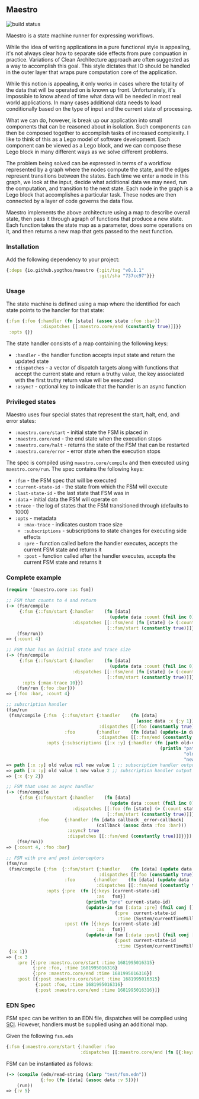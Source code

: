 ## Maestro

![build status](https://github.com/yogthos/maestro/actions/workflows/main.yml/badge.svg)

Maestro is a state machine runner for expressing workflows.

While the idea of writing applications in a pure functional style is appealing, it's not always clear how to separate side effects from pure compuation in practice. Variations of Clean Architecture approach are often suggested as a way to accomplish this goal. This style dictates that IO should be handled in the outer layer that wraps pure computation core of the application.

While this notion is appealing, it only works in cases where the totality of the data that will be operated on is known up front. Unfortunately, it's impossible to know ahead of time what data will be needed in most real world applications. In many cases additional data needs to load conditionally based on the type of input and the current state of processing.

What we can do, however, is break up our application into small components that can be reasoned about in isolation. Such components can then be composed together to accomplish tasks of increased complexity. I like to think of this as a Lego model of software development. Each component can be viewed as a Lego block, and we can compose these Lego block in many different ways as we solve different problems.

The problem being solved can be expressed in terms of a workflow represented by a graph where the nodes compute the state, and the edges represent transitions between the states. Each time we enter a node in this graph, we look at the input, decide what additional data we may need, run the computation, and transition to the next state. Each node in the graph is a Lego block that accomplishes a particular task. These nodes are then connected by a layer of code governs the data flow.

Maestro implements the above architecture using a map to describe overall state, then pass it through agraph of functions that produce a new state. Each function takes the state map as a parameter, does some operations on it, and then returns a new map that gets passed to the next function.

### Installation

Add the following dependency to your project:

```clojure
{:deps {io.github.yogthos/maestro {:git/tag "v0.1.1" 
                                   :git/sha "737cc97"}}}
```

### Usage

The state machine is defined using a map where the identified for each state points to the handler for that state:

```clojure
{:fsm {:foo {:handler (fn [state] (assoc state :foo :bar))
             :dispatches [[:maestro.core/end (constantly true)]]}}
 :opts {}}
```

The state handler consists of a map containing the following keys:

* `:handler` - the handler function accepts input state and return the updated state
* `:dispatches` - a vector of dispatch targets along with functions that accept the current state and return a truthy value, the key associated with the first truthy return value will be executed
* `:async?` - optional key to indicate that the handler is an async function
  
### Privileged states

Maestro uses four special states that represent the start, halt, end, and error states:

* `:maestro.core/start` - initial state the FSM is placed in
* `:maestro.core/end` - the end state when the execution stops
* `:maestro.core/halt` - returns the state of the FSM that can be restarted
* `:maestro.core/error` - error state when the execution stops

The spec is compiled using `maestro.core/compile` and then executed using `maestro.core/run`.
The spec contains the following keys:

* `:fsm` - the FSM spec that will be executed
* `:current-state-id` - the state from which the FSM will execute
* `:last-state-id` - the last state that FSM was in
* `:data` - initial data the FSM will operate on
* `:trace` - the log of states that the FSM transitioned through (defaults to 1000)
* `:opts` - metadata
  * `:max-trace` - indicates custom trace size
  * `:subscriptions` - subscriptions to state changes for executing side effects
  * `:pre` - function called before the handler executes, accepts the current FSM state and returns it
  * `:post` - function called after the handler executes, accepts the current FSM state and returns it

### Complete example

```clojure
(require '[maestro.core :as fsm])

;; FSM that counts to 4 and return
(-> (fsm/compile
     {:fsm {::fsm/start {:handler    (fn [data]
                                       (update data :count (fnil inc 0)))
                         :dispatches [[::fsm/end (fn [state] (> (:count state) 3))]
                                      [::fsm/start (constantly true)]]}}})
    (fsm/run))
=> {:count 4}

;; FSM that has an initial state and trace size
(-> (fsm/compile
     {:fsm {::fsm/start {:handler    (fn [data]
                                       (update data :count (fnil inc 0)))
                         :dispatches [[::fsm/end (fn [state] (> (:count state) 3))]
                                      [::fsm/start (constantly true)]]}}
      :opts {:max-trace 10}})
    (fsm/run {:foo :bar}))
=> {:foo :bar, :count 4}

;; subscription handler
(fsm/run
 (fsm/compile {:fsm  {::fsm/start {:handler    (fn [data]
                                                 (assoc data :x {:y 1}))
                                   :dispatches [[:foo (constantly true)]]}
                      :foo        {:handler    (fn [data] (update-in data [:x :y] inc))
                                   :dispatches [[::fsm/end (constantly true)]]}}
               :opts {:subscriptions {[:x :y] {:handler (fn [path old-value new-value] 
                                                          (println "path" path
                                                                   "old value" old-value 
                                                                   "new value" new-value ))}}}}))
=> path [:x :y] old value nil new value 1 ;; subscription handler output
=> path [:x :y] old value 1 new value 2 ;; subscription handler output
=> {:x {:y 2}}

;; FSM that uses an async handler
(-> (fsm/compile
     {:fsm {::fsm/start {:handler    (fn [data]
                                       (update data :count (fnil inc 0)))
                         :dispatches [[:foo (fn [state] (> (:count state) 3))]
                                      [::fsm/start (constantly true)]]}
            :foo      {:handler (fn [data callback _error-callback]
                                  (callback (assoc data :foo :bar)))
                       :async? true
                       :dispatches [[::fsm/end (constantly true)]]}}})
    (fsm/run))
=> {:count 4, :foo :bar}

;; FSM with pre and post interceptors
(fsm/run
 (fsm/compile {:fsm  {::fsm/start {:handler    (fn [data] (update data :x inc))
                                   :dispatches [[:foo (constantly true)]]}
                      :foo       {:handler    (fn [data] (update data :x inc))
                                  :dispatches [[::fsm/end (constantly true)]]}}
               :opts {:pre  (fn [{:keys [current-state-id]
                                  :as   fsm}]
                              (println "pre" current-state-id)
                              (update-in fsm [:data :pre] (fnil conj [])
                                         {:pre  current-state-id
                                          :time (System/currentTimeMillis)}))
                      :post (fn [{:keys [current-state-id]
                                  :as   fsm}]
                              (update-in fsm [:data :post] (fnil conj [])
                                         {:post current-state-id
                                          :time (System/currentTimeMillis)}))}})
 {:x 1})
=> {:x 3
    :pre [{:pre :maestro.core/start :time 1681995016315}
          {:pre :foo, :time 1681995016316}
          {:pre :maestro.core/end :time 1681995016316}]
    :post [{:post :maestro.core/start :time 1681995016315}
           {:post :foo, :time 1681995016316}
           {:post :maestro.core/end :time 1681995016316}]}
```

### EDN Spec

FSM spec can be written to an EDN file, dispatches will be compiled using [SCI](https://github.com/babashka/sci).
However, handlers must be supplied using an additional map.

Given the following `fsm.edn`

```clojure
{:fsm {:maestro.core/start {:handler :foo
                            :dispatches [[:maestro.core/end (fn [{:keys [v]}] (= v 5))]]}}}
```

FSM can be instantiated as follows:

```clojure
(-> (compile (edn/read-string (slurp "test/fsm.edn"))
             {:foo (fn [data] (assoc data :v 5))})
    (run))
=> {:v 5}  
```
